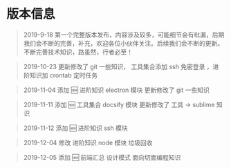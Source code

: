 # 版本信息

> 2019-9-18 第一个完整版本发布，内容涉及较多，可能细节会有纰漏，后期我们会不断的完善，补充，欢迎各位小伙伴关注。后续我们会不断的更新。不断完善技术知识，路虽然，行者必至！

> 2019-10-23 更新修改了 git 一些知识， 工具集合添加 ssh 免密登录 ，进阶知识加 crontab 定时任务

> 2019-11-04 添加 🆕 进阶知识 electron 模块 更新修改了 git 一些知识

> 2019-11-11 添加 🆕 工具集合 docsify 模块 更新修改了 工具 -> sublime 知识

> 2019-11-12 添加 🆕 进阶知识 ssh 模块

> 2019-12-04 修改 进阶知识 node 模块 垃圾回收

> 2019-12-05 添加 🆕 前端汇总 设计模式 面向切面编程知识
